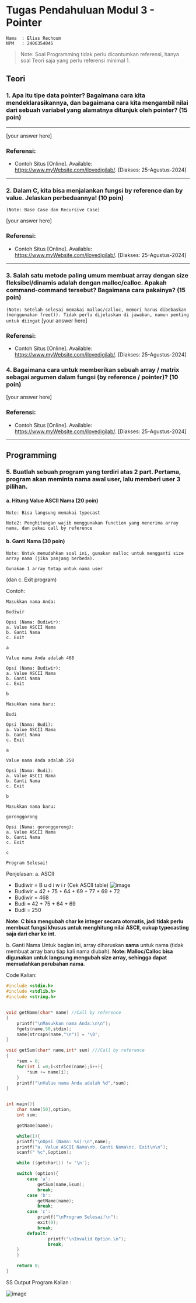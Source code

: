 # Tugas Pendahuluan Modul 3 - Pointer

```
Nama  : Elias Rechoum
NPM   : 2406354045
```

> Note: Soal Programming tidak perlu dicantumkan referensi, hanya soal Teori saja yang perlu referensi minimal 1.

## Teori

### 1. Apa itu tipe data pointer? Bagaimana cara kita mendeklarasikannya, dan bagaimana cara kita mengambil nilai dari sebuah variabel yang alamatnya ditunjuk oleh pointer? (15 poin)

---

[your answer here]

### Referensi:

- Contoh Situs [Online]. Available: https://www.myWebsite.com/ilovedigilab/. [Diakses: 25-Agustus-2024]
---

### 2. Dalam C, kita bisa menjalankan fungsi by reference dan by value. Jelaskan perbedaannya! (10 poin)
`(Note: Base Case dan Recursive Case)`

[your answer here]

### Referensi:

- Contoh Situs [Online]. Available: https://www.myWebsite.com/ilovedigilab/. [Diakses: 25-Agustus-2024]

---

### 3. Salah satu metode paling umum membuat array dengan size fleksibel/dinamis adalah dengan malloc/calloc. Apakah command-command tersebut? Bagaimana cara pakainya? (15 poin)
`(Note: Setelah selesai memakai malloc/calloc, memori harus dibebaskan (menggunakan free()). Tidak perlu dijelaskan di jawaban, namun penting untuk diingat`
[your answer here]

### Referensi:

- Contoh Situs [Online]. Available: https://www.myWebsite.com/ilovedigilab/. [Diakses: 25-Agustus-2024]

### 4. Bagaimana cara untuk memberikan sebuah array / matrix sebagai argumen dalam fungsi (by reference / pointer)?  (10 poin)

[your answer here]

### Referensi:

- Contoh Situs [Online]. Available: https://www.myWebsite.com/ilovedigilab/. [Diakses: 25-Agustus-2024]
---

## Programming

### 5. Buatlah sebuah program yang terdiri atas 2 part. Pertama, program akan meminta nama awal user, lalu memberi user 3 pilihan.

#### a. Hitung Value ASCII Nama (20 poin)
`Note: Bisa langsung memakai typecast`

`Note2: Penghitungan wajib menggunakan function yang menerima array nama, dan pakai call by reference`

#### b. Ganti Nama (30 poin)
`Note: Untuk memudahkan soal ini, gunakan malloc untuk mengganti size array nama (jika panjang berbeda).` 

`Gunakan 1 array tetap untuk nama user`

(dan c. Exit program)

Contoh:
```
Masukkan nama Anda:

Budiwir

Opsi (Nama: Budiwir):
a. Value ASCII Nama
b. Ganti Nama
c. Exit

a

Value nama Anda adalah 468

Opsi (Nama: Budiwir):
a. Value ASCII Nama
b. Ganti Nama
c. Exit

b

Masukkan nama baru:

Budi

Opsi (Nama: Budi):
a. Value ASCII Nama
b. Ganti Nama
c. Exit

a

Value nama Anda adalah 250

Opsi (Nama: Budi):
a. Value ASCII Nama
b. Ganti Nama
c. Exit

b

Masukkan nama baru:

goronggorong

Opsi (Nama: goronggorong):
a. Value ASCII Nama
b. Ganti Nama
c. Exit

c

Program Selesai!
```
Penjelasan:
a. ASCII
- Budiwir = B u d i w i r (Cek ASCII table)
![image](https://hackmd.io/_uploads/HyWhBEIq1e.png)
- Budiwir = 42 + 75 + 64 + 69 + 77 + 69 + 72
- Budiwir = 468
- Budi = 42 + 75 + 64 + 69
- Budi = 250

**Note: C bisa mengubah char ke integer secara otomatis, jadi tidak perlu membuat fungsi khusus untuk menghitung nilai ASCII, cukup typecasting saja dari char ke int.**

b. Ganti Nama
Untuk bagian ini, array diharuskan **sama** untuk nama (tidak membuat array baru tiap kali nama diubah).
**Note: Malloc/Calloc bisa digunakan untuk langsung mengubah size array, sehingga dapat memudahkan perubahan nama**.

Code Kalian:

```c
#include <stdio.h>
#include <stdlib.h>
#include <string.h>


void getName(char* name) //Call by reference
{
    printf("\nMasukkan nama Anda:\n\n");
    fgets(name,50,stdin);
    name[strcspn(name,"\n")] = '\0';
}

void getSum(char* name,int* sum) ///Call by reference
{
    *sum = 0;
    for(int i =0;i<strlen(name);i++){
        *sum += name[i];
    }
    printf("\nValue nama Anda adalah %d",*sum);
}


int main(){
    char name[50],option;
    int sum;

    getName(name);

    while(1){
    printf("\nOpsi (Nama: %s):\n",name);
    printf("a. Value ASCII Nama\nb. Ganti Nama\nc. Exit\n\n");
    scanf(" %c",&option);

    while ((getchar()) != '\n');

    switch (option){
        case 'a':
            getSum(name,&sum);
            break;
        case 'b':
            getName(name);
            break;
        case 'c':
            printf("\nProgram Selesai!\n");
            exit(0);
            break;        
        default:
                printf("\nInvalid Option.\n");
                break;
    }
    } 

    return 0;
}      
```

SS Output Program Kalian :

![image](https://github.com/user-attachments/assets/134892ae-6585-46b4-8756-60c0d076a94c)
